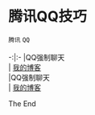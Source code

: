 # 腾讯QQ技巧
`腾讯` `QQ`<br><br>
-:|:-
|QQ强制聊天<br>|
[我的博客](http://blog.csdn.net/guodongxiaren)<br>
|QQ强制聊天<br>|
[我的博客](http://blog.csdn.net/guodongxiaren)<br>

The End
